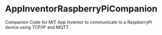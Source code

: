 # AppInventorRaspberryPiCompanion
Companion Code for MIT App Inventor to communicate to a RaspberryPi device using TCP/IP and MQTT.
